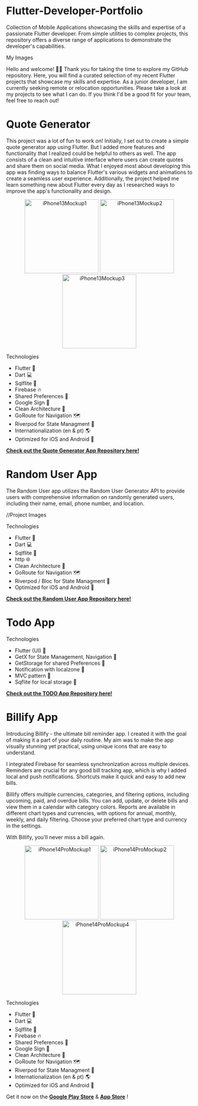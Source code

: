 # Flutter-Developer-Portfolio
Collection of Mobile Applications showcasing the skills and expertise of a passionate Flutter developer. From simple utilities to complex projects, this repository offers a diverse range of applications to demonstrate the developer's capabilities.

My Images

Hello and welcome! 👋🏾 Thank you for taking the time to explore my GitHub repository. Here, you will find a curated selection of my recent Flutter projects that showcase my skills and expertise. As a junior developer, I am currently seeking remote or relocation opportunities. Please take a look at my projects to see what I can do. If you think I'd be a good fit for your team, feel free to reach out! 


# Quote Generator 

This project was a lot of fun to work on! Initially, I set out to create a simple quote generator app using Flutter. But I added more features and functionality that I realized could be helpful to others as well. The app consists of a clean and intuitive interface where users can create quotes and share them on social media. What I enjoyed most about developing this app was finding ways to balance Flutter's various widgets and animations to create a seamless user experience. Additionally, the project helped me learn something new about Flutter every day as I researched ways to improve the app's functionality and design.



<p align="center">
  <img width="200" alt="iPhone13Mockup1" src="https://user-images.githubusercontent.com/68303716/236710900-0eee7128-2cd5-432c-9fc5-ed54c144e445.png" />
  <img width="200" alt="iPhone13Mockup2" src="https://user-images.githubusercontent.com/68303716/236710903-5748de13-e014-42d2-8094-e91232759e92.png" />
  <img width="200" alt="iPhone13Mockup3" src="https://user-images.githubusercontent.com/68303716/236710906-ebb7f3c0-6faa-4b97-be5e-b7b2da757f9c.png" />
</p>


Technologies

- Flutter 🦋 
- Dart 💻
- Sqlflite 💽 
- Firebase 🔥
- Shared Preferences 💾
- Google Sign 🔑
- Clean Architecture 🔨
- GoRoute for Navigation 🗺️
- Riverpod for State Managment 🚀
- Internationalization (en & pt) 🌎
- Optimized for iOS and Android 📱


[**Check out the Quote Generator App Repository here!**](https://github.com/IsaiasCuvula/quote_generator)



# Random User App

The Random User app utilizes the Random User Generator API to provide users with comprehensive information on randomly generated users, including their name, email, phone number, and location.

//Project Images


Technologies

- Flutter 🦋
- Dart 💻
- Sqlflite 💽 
- http 🌐
- Clean Architecture 🔨
- GoRoute for Navigation 🗺️
- Riverpod / Bloc for State Managment 🚀
- Optimized for iOS and Android 📱


[**Check out the Random User App Repository here!**](https://github.com/IsaiasCuvula/random_user)


# Todo App

Technologies

- Flutter (UI) 🦋
- GetX for State Management, Navigation 🚀
- GetStorage for shared Preferences 💾 
- Notification with localzone 🔔
- MVC pattern 🎨
- Sqflite for local storage 💽  

[**Check out the TODO App Repository here!**](https://github.com/IsaiasCuvula/todo)


# Billify App

Introducing Billify - the ultimate bill reminder app. I created it with the goal of making it a part of your daily routine. My aim was to make the app visually stunning yet practical, using unique icons that are easy to understand.

I integrated Firebase for seamless synchronization across multiple devices. Reminders are crucial for any good bill tracking app, which is why I added local and push notifications. Shortcuts make it quick and easy to add new bills.

Billify offers multiple currencies, categories, and filtering options, including upcoming, paid, and overdue bills. You can add, update, or delete bills and view them in a calendar with category colors. Reports are available in different chart types and currencies, with options for annual, monthly, weekly, and daily filtering. Choose your preferred chart type and currency in the settings.

With Billify, you'll never miss a bill again. 


<p align="center">
  <img width="200" alt="iPhone14ProMockup1" src="https://user-images.githubusercontent.com/68303716/236707656-a06e1a49-dbb1-4ee9-9f64-ab83744c89ee.png" />
  <img width="200" alt="iPhone14ProMockup2" src="https://user-images.githubusercontent.com/68303716/236707657-aa7b050c-384c-4791-9e3b-d70ebd4a4fe9.png" />
  <img width="200" alt="iPhone14ProMockup4" src="https://user-images.githubusercontent.com/68303716/236707658-064d2a77-5025-4068-8232-a748c37b76c2.png" />
</p>



Technologies

- Flutter 🦋 
- Dart 💻
- Sqlflite 💽 
- Firebase 🔥
- Shared Preferences 💾
- Google Sign 🔑
- Clean Architecture 🔨
- GoRoute for Navigation 🗺️
- Riverpod for State Managment 🚀
- Internationalization (en & pt) 🌎
- Optimized for iOS and Android 📱

Get it now on the [**Google Play Store**](https://play.google.com/store/apps/details?id=com.bersyte.billify) & [**App Store**](https://apps.apple.com/bg/app/billiffy/id1638395030) !




